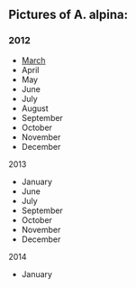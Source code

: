 ## Pictures of A. alpina:

### 2012
- [March]()
- April
- May
- June
- July
- August
- September
- October
- November
- December

2013
- January
- June
- July
- September
- October
- November
- December

2014
- January
